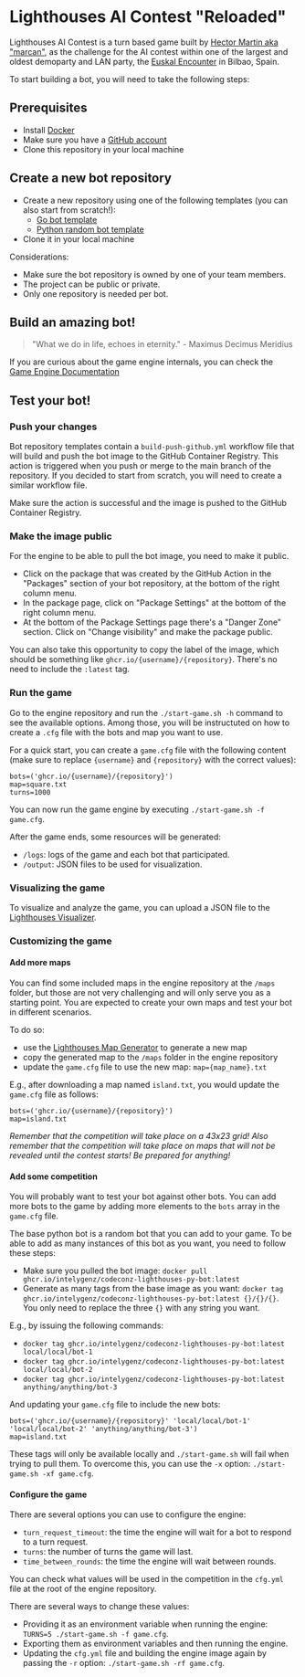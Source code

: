# Lighthouses AI Contest "Reloaded"

Lighthouses AI Contest is a turn based game built by [Hector Martin aka "marcan"](https://github.com/marcan/lighthouses_aicontest), as the challenge for the AI contest within one of the largest and oldest demoparty and LAN party, the [Euskal Encounter](https://ee32.euskalencounter.org/) in Bilbao, Spain.

To start building a bot, you will need to take the following steps:

## Prerequisites

- Install [Docker](https://docs.docker.com/engine/install/#release-channels)
- Make sure you have a [GitHub account](https://www.github.com)
- Clone this repository in your local machine

## Create a new bot repository

- Create a new repository using one of the following templates (you can also start from scratch!):
    - [Go bot template](https://github.com/new?owner=intelygenz&template_name=codeconz-lighthouses-go-bot&template_owner=intelygenz)
    - [Python random bot template](https://github.com/new?owner=intelygenz&template_name=codeconz-lighthouses-py-bot&template_owner=intelygenz)
- Clone it in your local machine

Considerations:

- Make sure the bot repository is owned by one of your team members.
- The project can be public or private.
- Only one repository is needed per bot.

## Build an amazing bot!

> "What we do in life, echoes in eternity." - Maximus Decimus Meridius

If you are curious about the game engine internals, you can check the [Game Engine Documentation](docs/game_engine.md)

## Test your bot!

### Push your changes

Bot repository templates contain a `build-push-github.yml` workflow file that will build and push the bot image to the GitHub Container Registry.
This action is triggered when you push or merge to the main branch of the repository.
If you decided to start from scratch, you will need to create a similar workflow file.

Make sure the action is successful and the image is pushed to the GitHub Container Registry.

### Make the image public

For the engine to be able to pull the bot image, you need to make it public.

- Click on the package that was created by the GitHub Action in the "Packages" section of your bot repository, at the bottom of the right column menu.
- In the package page, click on "Package Settings" at the bottom of the right column menu.
- At the bottom of the Package Settings page there's a "Danger Zone" section. Click on "Change visibility" and make the package public.

You can also take this opportunity to copy the label of the image, which should be something like `ghcr.io/{username}/{repository}`. 
There's no need to include the `:latest` tag.

### Run the game

Go to the engine repository and run the `./start-game.sh -h` command to see the available options.
Among those, you will be instructuted on how to create a `.cfg` file with the bots and map you want to use.

For a quick start, you can create a `game.cfg` file with the following content (make sure to replace `{username}` and `{repository}` with the correct values):
```
bots=('ghcr.io/{username}/{repository}')
map=square.txt
turns=1000
```

You can now run the game engine by executing `./start-game.sh -f game.cfg`.

After the game ends, some resources will be generated:
- `/logs`: logs of the game and each bot that participated.
- `/output`: JSON files to be used for visualization.

### Visualizing the game

To visualize and analyze the game, you can upload a JSON file to the [Lighthouses Visualizer](https://intelygenz.github.io/codeconz-lighthouses-engine/).

### Customizing the game

#### Add more maps

You can find some included maps in the engine repository at the `/maps` folder,
but those are not very challenging and will only serve you as a starting point.
You are expected to create your own maps and test your bot in different scenarios.

To do so:

- use the [Lighthouses Map Generator](https://dovixman.github.io/lighthouses_map_generator/) to generate a new map
- copy the generated map to the `/maps` folder in the engine repository
- update the `game.cfg` file to use the new map: `map={map_name}.txt`

E.g., after downloading a map named `island.txt`, you would update the `game.cfg` file as follows:

```
bots=('ghcr.io/{username}/{repository}')
map=island.txt
```

*Remember that the competition will take place on a 43x23 grid!*
*Also remember that the competition will take place on maps that will not be revealed until the contest starts!
Be prepared for anything!*

#### Add some competition

You will probably want to test your bot against other bots.
You can add more bots to the game by adding more elements to the `bots` array in the `game.cfg` file.

The base python bot is a random bot that you can add to your game.
To be able to add as many instances of this bot as you want, you need to follow these steps:
- Make sure you pulled the bot image: `docker pull ghcr.io/intelygenz/codeconz-lighthouses-py-bot:latest`
- Generate as many tags from the base image as you want: `docker tag ghcr.io/intelygenz/codeconz-lighthouses-py-bot:latest {}/{}/{}`.  
  You only need to replace the three `{}` with any string you want.

E.g., by issuing the following commands:

- `docker tag ghcr.io/intelygenz/codeconz-lighthouses-py-bot:latest local/local/bot-1`
- `docker tag ghcr.io/intelygenz/codeconz-lighthouses-py-bot:latest local/local/bot-2`
- `docker tag ghcr.io/intelygenz/codeconz-lighthouses-py-bot:latest anything/anything/bot-3`

And updating your `game.cfg` file to include the new bots:

```
bots=('ghcr.io/{username}/{repository}' 'local/local/bot-1' 'local/local/bot-2' 'anything/anything/bot-3')
map=island.txt
```

These tags will only be available locally and `./start-game.sh` will fail when trying to pull them.
To overcome this, you can use the `-x` option: `./start-game.sh -xf game.cfg`.

#### Configure the game

There are several options you can use to configure the engine:
- `turn_request_timeout`: the time the engine will wait for a bot to respond to a turn request.
- `turns`: the number of turns the game will last.
- `time_between_rounds`: the time the engine will wait between rounds.

You can check what values will be used in the competition in the `cfg.yml` file at the root of the engine repository.

There are several ways to change these values:
- Providing it as an environment variable when running the engine: `TURNS=5 ./start-game.sh -f game.cfg`.
- Exporting them as environment variables and then running the engine.
- Updating the `cfg.yml` file and building the engine image again by passing the `-r` option: `./start-game.sh -rf game.cfg`.
